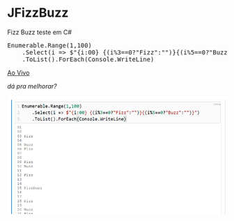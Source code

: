 # JFizzBuzz
Fizz Buzz teste em C#

<pre>
Enumerable.Range(1,100)
    .Select(i => $"{i:00} {(i%3==0?"Fizz":"")}{(i%5==0?"Buzz":"")}")
    .ToList().ForEach(Console.WriteLine)
</pre>

<a href="https://dotnetfiddle.net/IQJ3UZ" title="ver em execução"> Ao Vivo </a>

<i>dá pra melhorar?</i>

<img src="https://github.com/jprando/JFizzBuzz/raw/master/execJFizzBuzz.png">
